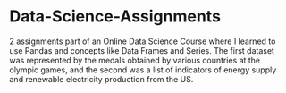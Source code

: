 # Data-Science-Assignments
2 assignments part of an Online Data Science Course where I learned to use Pandas and concepts like Data Frames and Series. The first dataset was represented by the medals obtained by various countries at the olympic games, and the second was a list of indicators of energy supply and renewable electricity production from the US.
